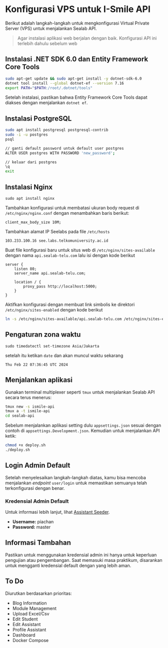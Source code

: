 # Konfigurasi VPS untuk I-Smile API

Berikut adalah langkah-langkah untuk mengkonfigurasi Virtual Private Server (VPS) untuk menjalankan Sealab API.
> Agar instalasi aplikasi web berjalan dengan baik. Konfigurasi API ini terlebih dahulu sebelum web

## Instalasi .NET SDK 6.0 dan Entity Framework Core Tools

```bash
sudo apt-get update && sudo apt-get install -y dotnet-sdk-6.0
dotnet tool install --global dotnet-ef --version 7.16
export PATH="$PATH:/root/.dotnet/tools"
```
Setelah instalasi, pastikan bahwa Entity Framework Core Tools dapat diakses dengan menjalankan `dotnet ef`.

## Instalasi PostgreSQL
```bash
sudo apt install postgresql postgresql-contrib
sudo -i -u postgres
psql

// ganti default password untuk default user postgres
ALTER USER postgres WITH PASSWORD 'new_password';

// keluar dari postgres
\q
exit
```

## Instalasi Nginx
```
sudo apt install nginx
```
Tambahkan konfigurasi untuk membatasi ukuran body request di `/etc/nginx/nginx.conf` dengan menambahkan baris berikut:
```
client_max_body_size 10M;
```
Tambahkan alamat IP Seelabs pada file `/etc/hosts`

```
103.233.100.16 see.labs.telkomuniversity.ac.id
```

Buat file konfigurasi baru untuk situs web di `/etc/nginx/sites-available` dengan nama `api.sealab-telu.com` lalu isi dengan kode berikut

```
server {
    listen 80;
    server_name api.sealab-telu.com;

    location / {
        proxy_pass http://localhost:5000;
    }
}
```
Aktifkan konfigurasi dengan membuat link simbolis ke direktori `/etc/nginx/sites-enabled` dengan kode berikut
``` bash
ln -s /etc/nginx/sites-available/api.sealab-telu.com /etc/nginx/sites-enabled/
```

## Pengaturan zona waktu
```
sudo timedatectl set-timezone Asia/Jakarta
```
setelah itu ketikan `date` dan akan muncul waktu sekarang
```
Thu Feb 22 07:36:45 UTC 2024
```

## Menjalankan aplikasi
Gunakan terminal multiplexer seperti `tmux` untuk menjalankan Sealab API secara terus menerus:
```bash
tmux new -s ismile-api
tmux a -t ismile-api
cd sealab-api
```
Sebelum menjalankan aplikasi setting dulu `appsettings.json` sesuai dengan contoh di `appsettings.Development.json`. Kemudian untuk menjalankan API ketik:
```bash
chmod +x deploy.sh
./deploy.sh
```
## Login Admin Default
Setelah menyelesaikan langkah-langkah diatas, kamu bisa mencoba menjalankan *endpoint* `user/login` untuk memastikan semuanya telah terkonfigurasi dengan benar.

### Kredensial Admin Default
Untuk informasi lebih lanjut, lihat [Assistant Seeder](DataAccess/Seeders/AssistantSeed.cs).

- **Username:** piachan
- **Password:** master

## Informasi Tambahan
Pastikan untuk menggunakan kredensial admin ini hanya untuk keperluan pengujian atau pengembangan. Saat memasuki masa praktikum, disarankan untuk mengganti kredensial default dengan yang lebih aman.

## To Do
Diurutkan berdasarkan prioritas:
- Blog Information
- Module Management
- Upload Excel/Csv
- Edit Student
- Edit Assistant
- Profile Assistant
- Dashboard
- Docker Compose
